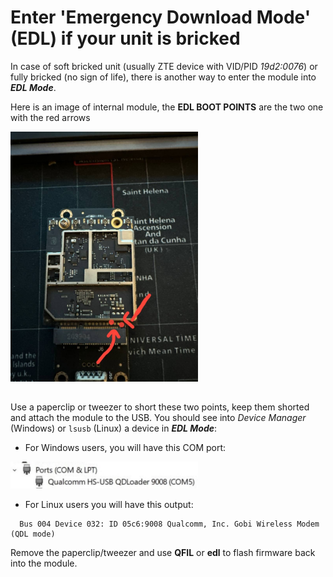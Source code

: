 # Enter 'Emergency Download Mode' (EDL) if your unit is bricked

In case of soft bricked unit (usually ZTE device with VID/PID *19d2:0076*) or fully bricked (no sign of life), there is another way to enter the module into ***EDL Mode***.

Here is an image of internal module, the **EDL BOOT POINTS** are the two one with the red arrows

<img src="asset/MF289F_EDL_point.jpg" alt="EDL Boot Point" width="300" height="auto">

##
Use a paperclip or tweezer to short these two points, keep them shorted and attach the module to the USB.
You should see into *Device Manager* (Windows) or `lsusb` (Linux) a device in ***EDL Mode***:
- For Windows users, you will have this COM port:

<img src="asset/edl_win_port.jpg" alt="Qualcomm EDL COM" width="300" height="auto">


- For Linux users you will have this output:
```
  Bus 004 Device 032: ID 05c6:9008 Qualcomm, Inc. Gobi Wireless Modem (QDL mode)
```
  
Remove the paperclip/tweezer and use **QFIL** or **edl** to flash firmware back into the module.
